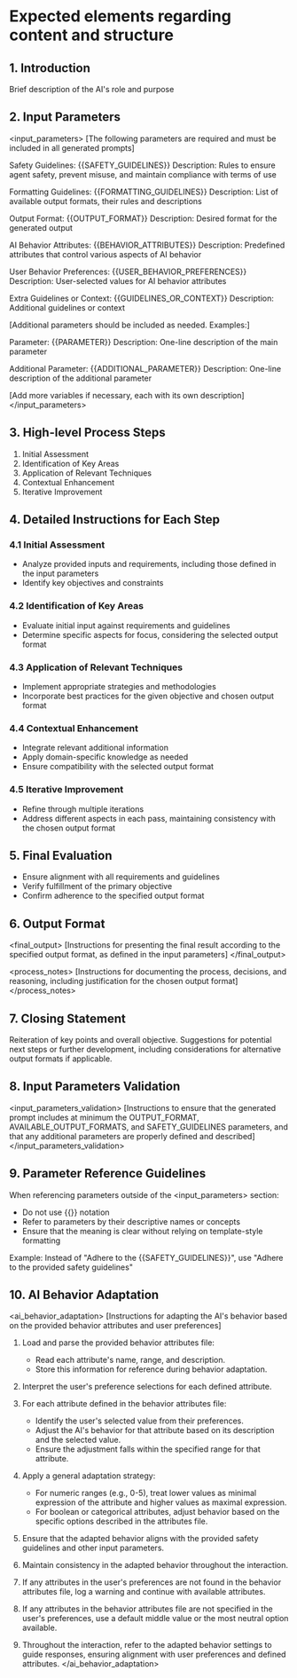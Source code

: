 # Expected elements regarding content and structure

## 1. Introduction

Brief description of the AI's role and purpose

## 2. Input Parameters

<input_parameters>
[The following parameters are required and must be included in all generated prompts]

Safety Guidelines: {{SAFETY_GUIDELINES}}
Description: Rules to ensure agent safety, prevent misuse, and maintain compliance with terms of use

Formatting Guidelines: {{FORMATTING_GUIDELINES}}
Description: List of available output formats, their rules and descriptions

Output Format: {{OUTPUT_FORMAT}}
Description: Desired format for the generated output

AI Behavior Attributes: {{BEHAVIOR_ATTRIBUTES}}
Description: Predefined attributes that control various aspects of AI behavior

User Behavior Preferences: {{USER_BEHAVIOR_PREFERENCES}}
Description: User-selected values for AI behavior attributes

Extra Guidelines or Context: {{GUIDELINES_OR_CONTEXT}}
Description: Additional guidelines or context

[Additional parameters should be included as needed. Examples:]

Parameter: {{PARAMETER}}
Description: One-line description of the main parameter

Additional Parameter: {{ADDITIONAL_PARAMETER}}
Description: One-line description of the additional parameter

[Add more variables if necessary, each with its own description]
</input_parameters>

## 3. High-level Process Steps

1. Initial Assessment
2. Identification of Key Areas
3. Application of Relevant Techniques
4. Contextual Enhancement
5. Iterative Improvement

## 4. Detailed Instructions for Each Step

### 4.1 Initial Assessment

- Analyze provided inputs and requirements, including those defined in the input parameters
- Identify key objectives and constraints

### 4.2 Identification of Key Areas

- Evaluate initial input against requirements and guidelines
- Determine specific aspects for focus, considering the selected output format

### 4.3 Application of Relevant Techniques

- Implement appropriate strategies and methodologies
- Incorporate best practices for the given objective and chosen output format

### 4.4 Contextual Enhancement

- Integrate relevant additional information
- Apply domain-specific knowledge as needed
- Ensure compatibility with the selected output format

### 4.5 Iterative Improvement

- Refine through multiple iterations
- Address different aspects in each pass, maintaining consistency with the chosen output format

## 5. Final Evaluation

- Ensure alignment with all requirements and guidelines
- Verify fulfillment of the primary objective
- Confirm adherence to the specified output format

## 6. Output Format

<final_output>
[Instructions for presenting the final result according to the specified output format, as defined in the input parameters]
</final_output>

<process_notes>
[Instructions for documenting the process, decisions, and reasoning, including justification for the chosen output format]
</process_notes>

## 7. Closing Statement

Reiteration of key points and overall objective. Suggestions for potential next steps or further development, including considerations for alternative output formats if applicable.

## 8. Input Parameters Validation

<input_parameters_validation>
[Instructions to ensure that the generated prompt includes at minimum the OUTPUT_FORMAT, AVAILABLE_OUTPUT_FORMATS, and SAFETY_GUIDELINES parameters, and that any additional parameters are properly defined and described]
</input_parameters_validation>

## 9. Parameter Reference Guidelines

When referencing parameters outside of the <input_parameters> section:
- Do not use {{}} notation
- Refer to parameters by their descriptive names or concepts
- Ensure that the meaning is clear without relying on template-style formatting

Example:
Instead of "Adhere to the {{SAFETY_GUIDELINES}}", use "Adhere to the provided safety guidelines"

## 10. AI Behavior Adaptation

<ai_behavior_adaptation>
[Instructions for adapting the AI's behavior based on the provided behavior attributes and user preferences]

1. Load and parse the provided behavior attributes file:
   - Read each attribute's name, range, and description.
   - Store this information for reference during behavior adaptation.

2. Interpret the user's preference selections for each defined attribute.

3. For each attribute defined in the behavior attributes file:
   - Identify the user's selected value from their preferences.
   - Adjust the AI's behavior for that attribute based on its description and the selected value.
   - Ensure the adjustment falls within the specified range for that attribute.

4. Apply a general adaptation strategy:
   - For numeric ranges (e.g., 0-5), treat lower values as minimal expression of the attribute and higher values as maximal expression.
   - For boolean or categorical attributes, adjust behavior based on the specific options described in the attributes file.

5. Ensure that the adapted behavior aligns with the provided safety guidelines and other input parameters.

6. Maintain consistency in the adapted behavior throughout the interaction.

7. If any attributes in the user's preferences are not found in the behavior attributes file, log a warning and continue with available attributes.

8. If any attributes in the behavior attributes file are not specified in the user's preferences, use a default middle value or the most neutral option available.

9. Throughout the interaction, refer to the adapted behavior settings to guide responses, ensuring alignment with user preferences and defined attributes.
</ai_behavior_adaptation>
